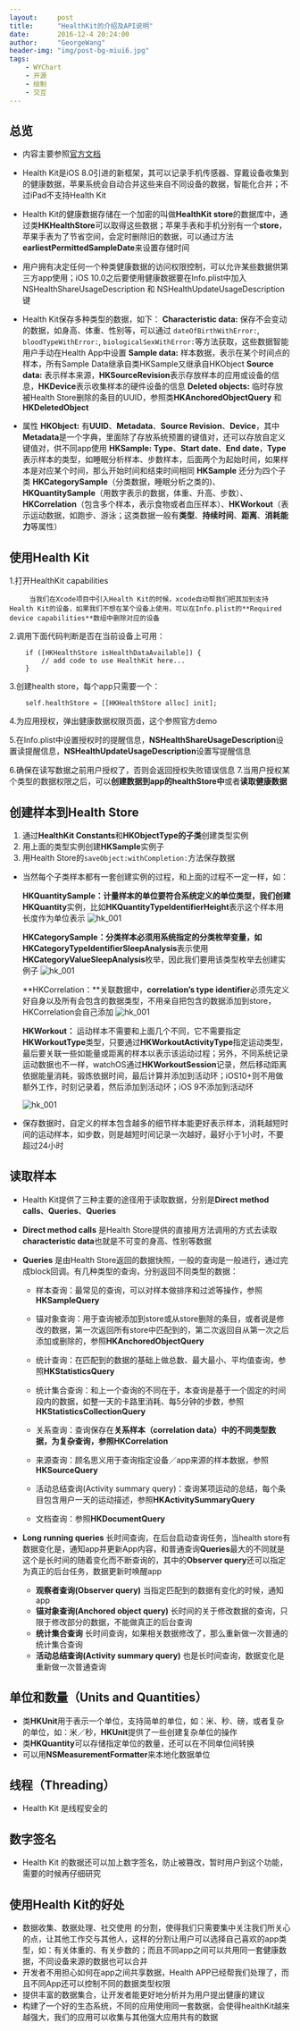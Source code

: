 ```yaml
---
layout:     post
title:      "HealthKit的介绍及API说明"
date:       2016-12-4 20:24:00
author:     "GeorgeWang"
header-img: "img/post-bg-miui6.jpg"
tags:
    - WYChart
    - 开源
    - 绘制
    - 交互
---
```



## 总览
* 内容主要参照[官方文档](https://developer.apple.com/reference/healthkit)

* Health Kit是iOS 8.0引进的新框架，其可以记录手机传感器、穿戴设备收集到的健康数据，苹果系统会自动合并这些来自不同设备的数据，智能化合并；不过iPad不支持Health Kit

* Health Kit的健康数据存储在一个加密的叫做**HealthKit store**的数据库中，通过类**HKHealthStore**可以取得这些数据；苹果手表和手机分别有一个**store**，苹果手表为了节省空间，会定时删除旧的数据，可以通过方法**earliestPermittedSampleDate**来设置存储时间

* 用户拥有决定任何一个种类健康数据的访问权限控制，可以允许某些数据供第三方app使用；iOS 10.0之后要使用健康数据要在Info.plist中加入  NSHealthShareUsageDescription 和 NSHealthUpdateUsageDescription 键
* Health Kit保存多种类型的数据，如下：
	**Characteristic data:** 保存不会变动的数据，如身高、体重、性别等，可以通过 `dateOfBirthWithError:`, `bloodTypeWithError:`, `biologicalSexWithError:`等方法获取，这些数据智能用户手动在Health App中设置
	**Sample data:** 样本数据，表示在某个时间点的样本，所有Sample Data继承自类HKSample又继承自HKObject
	**Source data:** 表示样本来源，**HKSourceRevision**表示存放样本的应用或设备的信息，**HKDevice**表示收集样本的硬件设备的信息
	**Deleted objects:** 临时存放被Health Store删除的条目的UUID，参照类**HKAnchoredObjectQuery** 和 **HKDeletedObject**
	
* 属性
	**HKObject:** 有**UUID**、**Metadata**、**Source Revision**、**Device**，其中**Metadata**是一个字典，里面除了存放系统预置的键值对，还可以存放自定义键值对，供不同app使用
	**HKSample:** **Type**、**Start date**、**End date**，**Type**表示样本的类型，如睡眠分析样本、步数样本，后面两个为起始时间，如果样本是对应某个时间，那么开始时间和结束时间相同
				**HKSample** 还分为四个子类 **HKCategorySample**（分类数据，睡眠分析之类的)、**HKQuantitySample**（用数字表示的数据，体重、升高、步数）、**HKCorrelation**（包含多个样本，表示食物或者血压样本）、**HKWorkout**（表示运动数据，如跑步、游泳；这类数据一般有**类型**、**持续时间**、**距离**、**消耗能力**等属性）
				
## 使用Health Kit

1.打开HealthKit capabilities

		 当我们在Xcode项目中引入Health Kit的时候，xcode自动帮我们把其加到支持Health Kit的设备，如果我们不想在某个设备上使用，可以在Info.plist的**Required device capabilities**数组中删除对应的设备
		 
2.调用下面代码判断是否在当前设备上可用：

		if ([HKHealthStore isHealthDataAvailable]) {
    		// add code to use HealthKit here...
		}

3.创建health store，每个app只需要一个：

		self.healthStore = [[HKHealthStore alloc] init];

4.为应用授权，弹出健康数据权限页面，这个参照官方demo

5.在Info.plist中设置授权时的提醒信息，**NSHealthShareUsageDescription**设置读提醒信息，**NSHealthUpdateUsageDescription**设置写提醒信息

6.确保在读写数据之前用户授权了，否则会返回授权失败错误信息
7.当用户授权某个类型的数据权限之后，可以**创建数据到app的healthStore中**或者**读取健康数据**

## 创建样本到Health Store
1. 通过**HealthKit Constants**和**HKObjectType的子类**创建类型实例
2. 用上面的类型实例创建**HKSample**实例子
3. 用Health Store的`saveObject:withCompletion:`方法保存数据

* 当然每个子类样本都有一套创建实例的过程，和上面的过程不一定一样，如：

  **HKQuantitySample：**计量样本的单位要符合系统定义的单位类型，我们创建**HKQuantity**实例，比如**HKQuantityTypeIdentifierHeight**表示这个样本用长度作为单位表示
  ![hk_001](/img/post_img/2016-12-4-HealthKit/hk_001.png)
  
  **HKCategorySample：**分类样本必须用系统指定的分类枚举变量，如**HKCategoryTypeIdentifierSleepAnalysis**表示使用**HKCategoryValueSleepAnalysis**枚举，因此我们要用该类型枚举去创建实例子
  ![hk_001](/img/post_img/2016-12-4-HealthKit/hk_002.png)
  
  **HKCorrelation：**关联数据中，**correlation’s type identifier**必须先定义好自身以及所有会包含的数据类型，不用亲自把包含的数据添加到store，HKCorrelation会自己添加
  ![hk_001](/img/post_img/2016-12-4-HealthKit/hk_003.png)
  
  **HKWorkout：** 运动样本不需要和上面几个不同，它不需要指定**HKWorkoutType**类型，只要通过**HKWorkoutActivityType**指定运动类型，最后要关联一些如能量或距离的样本以表示该运动过程；另外，不同系统记录运动数据也不一样，watchOS通过**HKWorkoutSession**记录，然后移动距离依据能量消耗，锻炼依据时间，最后计算并添加到活动环；iOS10+则不用做额外工作，时刻记录着，然后添加到活动环；iOS 9不添加到活动环
  
  ![hk_001](/img/post_img/2016-12-4-HealthKit/hk_004.png)
  
* 保存数据时，自定义的样本包含越多的细节样本能更好表示样本，消耗越短时间的运动样本，如步数，则是越短时间记录一次越好，最好小于1小时，不要超过24小时

## 读取样本
* Health Kit提供了三种主要的途径用于读取数据，分别是**Direct method calls**、**Queries**、**Queries**
* **Direct method calls** 是Health Store提供的直接用方法调用的方式去读取**characteristic data**也就是不可变的身高、性别等数据
* **Queries** 是由Health Store返回的数据快照，一般的查询是一般进行，通过完成block回调。有几种类型的查询，分别返回不同类型的数据：
	* 样本查询：最常见的查询，可以对样本做排序和过滤等操作，参照**HKSampleQuery**
	
	* 锚对象查询：用于查询被添加到store或从store删除的条目，或者说是修改的数据，第一次返回所有store中匹配到的，第二次返回自从第一次之后添加或删除的，参照**HKAnchoredObjectQuery**
	* 统计查询：在匹配到的数据的基础上做总数、最大最小、平均值查询，参照**HKStatisticsQuery**
	* 统计集合查询：和上一个查询的不同在于，本查询是基于一个固定的时间段内的数据，如整一天的卡路里消耗、每5分钟的步数，参照**HKStatisticsCollectionQuery**
	* 关系查询：查询保存在**关系样本（correlation data）**中的不同类型数据，为复杂查询，参照**HKCorrelation**
	* 来源查询：顾名思义用于查询指定设备／app来源的样本数据，参照**HKSourceQuery**
	* 活动总结查询(Activity summary query)：查询某项运动的总结，每个条目包含用户一天的运动描述，参照**HKActivitySummaryQuery**
	* 文档查询：参照**HKDocumentQuery**

* **Long running queries** 长时间查询，在后台启动查询任务，当health store有数据变化是，通知app并更新App内容，和普通查询**Queries**最大的不同就是这个是长时间的随着变化而不断查询的，其中的**Observer query**还可以指定为真正的后台任务，数据更新时唤醒app
	* **观察者查询(Observer query)** 当指定匹配到的数据有变化的时候，通知app
	* **锚对象查询(Anchored object query)** 长时间的关于修改数据的查询，只限于修改部分的数据，不能做真正的后台查询
	* **统计集合查询** 长时间查询，如果相关数据修改了，那么重新做一次普通的统计集合查询
	* **活动总结查询(Activity summary query)** 也是长时间查询，数据变化是重新做一次普通查询

## 单位和数量（Units and Quantities）

* 类**HKUnit**用于表示一个单位，支持简单的单位，如：米、秒、磅，或者复杂的单位，如：米／秒，**HKUnit**提供了一些创建复杂单位的操作	
* 类**HKQuantity**可以存储指定单位的数量，还可以在不同单位间转换
* 可以用**NSMeasurementFormatter**来本地化数据单位

## 线程（Threading）

* Health Kit 是线程安全的

## 数字签名

* Health Kit 的数据还可以加上数字签名，防止被篡改，暂时用户到这个功能，需要的时候再仔细研究

## 使用Health Kit的好处

* 数据收集、数据处理、社交使用 的分割，使得我们只需要集中关注我们所关心的点，让其他工作交与其他人，这样的分割让用户可以选择自己喜欢的app类型，如：有关体重的、有关步数的；而且不同app之间可以共用同一套健康数据，不同设备来源的数据也可以合并
* 开发者不用担心如何在app之间共享数据，Health APP已经帮我们处理了，而且不同App还可以控制不同的数据类型权限
* 提供丰富的数据集合，让开发者能更好地分析并为用户提出健康的建议
* 构建了一个好的生态系统，不同的应用使用同一套数据，会使得healthKit越来越强大，我们的应用可以收集与其他强大应用共有的数据